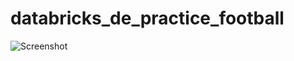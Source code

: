 # databricks_de_practice_football


![Screenshot](https://github.com/rileha/databricks_de_practice_football/blob/main/Screenshot%202025-03-20%20at%2009.11.12.png?raw=true)
